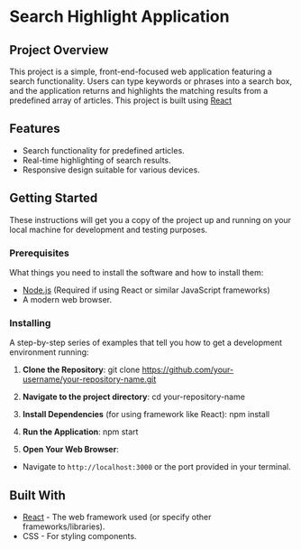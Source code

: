 # Search Highlight Application

## Project Overview

This project is a simple, front-end-focused web application featuring a search functionality. Users can type keywords or phrases into a search box, and the application returns and highlights the matching results from a predefined array of articles. This project is built using [React](https://reactjs.org/) 

## Features

- Search functionality for predefined articles.
- Real-time highlighting of search results.
- Responsive design suitable for various devices.

## Getting Started

These instructions will get you a copy of the project up and running on your local machine for development and testing purposes.

### Prerequisites

What things you need to install the software and how to install them:

- [Node.js](https://nodejs.org/en/) (Required if using React or similar JavaScript frameworks)
- A modern web browser.

### Installing

A step-by-step series of examples that tell you how to get a development environment running:

1. **Clone the Repository**:
git clone https://github.com/your-username/your-repository-name.git


2. **Navigate to the project directory**:
cd your-repository-name



3. **Install Dependencies** (for using framework like React):
npm install



4. **Run the Application**:
npm start



5. **Open Your Web Browser**:
- Navigate to `http://localhost:3000` or the port provided in your terminal.

## Built With

- [React](https://reactjs.org/) - The web framework used (or specify other frameworks/libraries).
- CSS - For styling components.